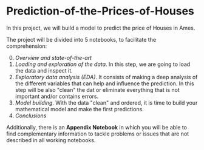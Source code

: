 # Prediction-of-the-Prices-of-Houses
In this project, we will build a model to predict the price of Houses in Ames.

The project will be divided into 5 notebooks, to facilitate the comprehension:

0. *Overview and state-of-the-art*
1. *Loading and exploration of the data*. In this step, we are going to load the data and inspect it.
2. *Exploratory data analysis (EDA)*. It consists of making a deep analysis of the different variables that can help and influence the prediction. In this step will be also "clean" the dat or eliminate everything that is not important and/or contains errors.
3. *Model building*. With the data "clean" and ordered, it is time to build your mathematical model and make the first predictions.
4. *Conclusions*

Additionally, there is an **Appendix Notebook** in which you will be able to find complementary information to tackle  problems or issues that are not described in all working notebooks.
